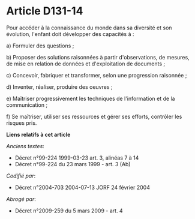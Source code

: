 # Article D131-14

Pour accéder à la connaissance du monde dans sa diversité et son évolution, l'enfant doit développer des capacités à :

a) Formuler des questions ;

b) Proposer des solutions raisonnées à partir d'observations, de mesures, de mise en relation de données et d'exploitation de
documents ;

c) Concevoir, fabriquer et transformer, selon une progression raisonnée ;

d) Inventer, réaliser, produire des oeuvres ;

e) Maîtriser progressivement les techniques de l'information et de la communication ;

f) Se maîtriser, utiliser ses ressources et gérer ses efforts, contrôler les risques pris.

**Liens relatifs à cet article**

_Anciens textes_:

  - Décret n°99-224 1999-03-23 art. 3, alinéas 7 à 14
  - Décret n°99-224 du 23 mars 1999 - art. 3 (Ab)

_Codifié par_:

  - Décret n°2004-703 2004-07-13 JORF 24 février 2004

_Abrogé par_:

  - Décret n°2009-259 du 5 mars 2009 - art. 4

